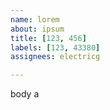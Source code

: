```yaml
---         
name: lorem
about: ipsum
title: [123, 456]
labels: [123, 43380]
assignees: electricg

---         
```


body a
